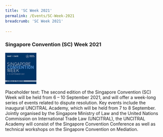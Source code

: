 ```yaml
---
title: 'SC Week 2021'
permalink: /Events/SC-Week-2021
breadcrumb: 'SC Week 2021'

---
```


### **Singapore Convention (SC) Week 2021** 


<img src="/images/SCM2021-SaveTheDate.jpg" style="width:100px;">

Placeholder text: The second edition of the Singapore Convention (SC) Week will be held from 6 – 10 September 2021, and will offer a week-long series of events related to dispute resolution. Key events include the inaugural UNCITRAL Academy, which will be held from 7 to 8 September. Jointly organised by the Singapore Ministry of Law and the United Nations Commission on International Trade Law (UNCITRAL), the UNCITRAL Academy will consist of the Singapore Convention Conference as well as technical workshops on the Singapore Convention on Mediation.



